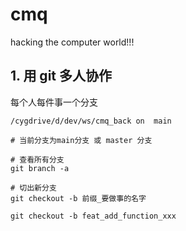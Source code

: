 # cmq
hacking the computer world!!!


## 1. 用 git 多人协作

每个人每件事一个分支

``` shell
/cygdrive/d/dev/ws/cmq_back on  main 

# 当前分支为main分支 或 master 分支

# 查看所有分支
git branch -a

# 切出新分支
git checkout -b 前缀_要做事的名字

git checkout -b feat_add_function_xxx




```
